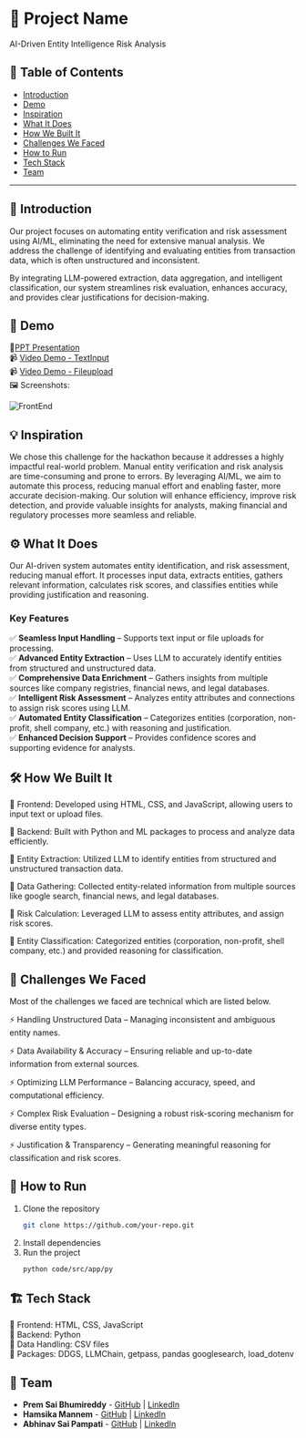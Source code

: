 # 🚀 Project Name
AI-Driven Entity Intelligence Risk Analysis

## 📌 Table of Contents
- [Introduction](#introduction)
- [Demo](#demo)
- [Inspiration](#inspiration)
- [What It Does](#what-it-does)
- [How We Built It](#how-we-built-it)
- [Challenges We Faced](#challenges-we-faced)
- [How to Run](#how-to-run)
- [Tech Stack](#tech-stack)
- [Team](#team)

---

## 🎯 Introduction
Our project focuses on automating entity verification and risk assessment using AI/ML, eliminating the need for extensive manual analysis. We address the challenge of identifying and evaluating entities from transaction data, which is often unstructured and inconsistent.

By integrating LLM-powered extraction, data aggregation, and intelligent classification, our system streamlines risk evaluation, enhances accuracy, and provides clear justifications for decision-making.
## 🎥 Demo
📑[PPT Presentation](https://docs.google.com/presentation/d/1rK0PEE7DOOhVyTHGlyVTpvQ5xh3Aj8dlbGdrAI9pwV4/edit?slide=id.g343804b4342_6_66#slide=id.g343804b4342_6_66)        
📹 [Video Demo - TextInput](https://github.com/ewfx/aidel-llmao/blob/main/artifacts/demo/TextInput_test_case_demo.mp4)      
📹 [Video Demo - Fileupload](https://github.com/ewfx/aidel-llmao/blob/main/artifacts/demo/fileupload_test_case_demo.mp4)      
🖼️ Screenshots:


![FrontEnd](https://github.com/user-attachments/assets/3719b0c0-a82c-4843-996e-d1f1f14424a7)


## 💡 Inspiration
We chose this challenge for the hackathon because it addresses a highly impactful real-world problem. Manual entity verification and risk analysis are time-consuming and prone to errors. By leveraging AI/ML, we aim to automate this process, reducing manual effort and enabling faster, more accurate decision-making. Our solution will enhance efficiency, improve risk detection, and provide valuable insights for analysts, making financial and regulatory processes more seamless and reliable.

## ⚙️ What It Does
Our AI-driven system automates entity identification, and risk assessment, reducing manual effort. It processes input data, extracts entities, gathers relevant information, calculates risk scores, and classifies entities while providing justification and reasoning.  

### **Key Features**  
✅ **Seamless Input Handling** – Supports text input or file uploads for processing.  
✅ **Advanced Entity Extraction** – Uses LLM to accurately identify entities from structured and unstructured data.  
✅ **Comprehensive Data Enrichment** – Gathers insights from multiple sources like company registries, financial news, and legal databases.  
✅ **Intelligent Risk Assessment** – Analyzes entity attributes and connections to assign risk scores using LLM.  
✅ **Automated Entity Classification** – Categorizes entities (corporation, non-profit, shell company, etc.) with reasoning and justification.  
✅ **Enhanced Decision Support** – Provides confidence scores and supporting evidence for analysts.

## 🛠️ How We Built It
🔹 Frontend: Developed using HTML, CSS, and JavaScript, allowing users to input text or upload files.

🔹 Backend: Built with Python and ML packages to process and analyze data efficiently.

🔹 Entity Extraction: Utilized LLM to identify entities from structured and unstructured transaction data.

🔹 Data Gathering: Collected entity-related information from multiple sources like google search, financial news, and legal databases.

🔹 Risk Calculation: Leveraged LLM to assess entity attributes, and assign risk scores.

🔹 Entity Classification: Categorized entities (corporation, non-profit, shell company, etc.) and provided reasoning for classification.

## 🚧 Challenges We Faced
Most of the challenges we faced are technical which are listed below.

⚡ Handling Unstructured Data – Managing inconsistent and ambiguous entity names.

⚡ Data Availability & Accuracy – Ensuring reliable and up-to-date information from external sources.

⚡ Optimizing LLM Performance – Balancing accuracy, speed, and computational efficiency.

⚡ Complex Risk Evaluation – Designing a robust risk-scoring mechanism for diverse entity types.

⚡ Justification & Transparency – Generating meaningful reasoning for classification and risk scores.

## 🏃 How to Run
1. Clone the repository  
   ```sh
   git clone https://github.com/your-repo.git
   ```
2. Install dependencies  
3. Run the project  
   ```sh
   python code/src/app/py
   ```

## 🏗️ Tech Stack
🔹 Frontend: HTML, CSS, JavaScript   
🔹 Backend: Python   
🔹 Data Handling: CSV files    
🔹 Packages: DDGS, LLMChain, getpass, pandas googlesearch, load_dotenv

## 👥 Team
- **Prem Sai Bhumireddy** - [GitHub](https://github.com/premsai1503) | [LinkedIn](https://www.linkedin.com/in/prem-sai-bhumireddy-62ab96214/)
- **Hamsika Mannem** - [GitHub](https://github.com/Hamsika0509/) | [LinkedIn](https://www.linkedin.com/in/hamsika-mannem-7b2a5322a/)
- **Abhinav Sai Pampati** - [GitHub](https://github.com/abhinav2312) | [LinkedIn](https://www.linkedin.com/in/abhinav-sai-pampati-282b2a244/)
